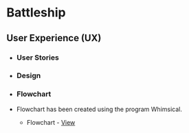 # Battleship

## User Experience (UX)

* ### User Stories

* ### Design

* ### Flowchart

- Flowchart has been created using the program Whimsical.

    -  Flowchart - [View](assets/documentation/whimsical_map.png)